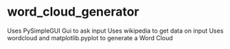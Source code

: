 # word_cloud_generator
Uses PySimpleGUI Gui to ask input 
Uses wikipedia to get data on input
Uses wordcloud and matplotlib.pyplot  to generate a Word Cloud
